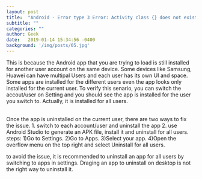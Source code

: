 ```yaml
---
layout: post
title:  "Android - Error type 3 Error: Activity class {} does not exist"
subtitle: ""
categories: ""
author: Geek
date:   2019-01-14 15:34:56 -0400
background: '/img/posts/05.jpg'
---
```


This is because the Android app that you are trying to load is still installed for another user account on the same device. 
Some devices like Samsung, Huawei can have multipal Users and each user has its own UI and space. 
Some apps are installed for the different users even the app looks only installed for the current user.
To verify this senario, you can switch the accout/user on Setting and you should see the app is installed for the user you switch to. Actually, it is installed for all users.

<br>
Once the app is uninstalled on the current user, there are two ways to fix the issue.
1. switch to each account/user and uninstall the app
2. use Android Studio to generate an APK file, install it and uninstall for all users.
   steps:
    1)Go to Settings.
    2)Go to Apps.
    3)Select your app.
    4)Open the overflow menu on the top right and select Uninstall for all users.
   
 to avoid the issue, it is recommended to uninstall an app for all users by switching to apps in settings. 
 Draging an app to uninstall on desktop is not the right way to uninstall it.


